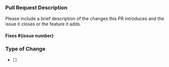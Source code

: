 ### Pull Request Description

Please include a brief description of the changes this PR introduces and the issue it closes or the feature it adds.

#### Fixes #(issue number)

### Type of Change

- [ ] 
